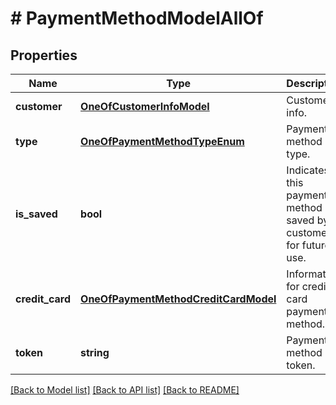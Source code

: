 # # PaymentMethodModelAllOf

## Properties

Name | Type | Description | Notes
------------ | ------------- | ------------- | -------------
**customer** | [**OneOfCustomerInfoModel**](OneOfCustomerInfoModel.md) | Customer info. | [optional] [readonly]
**type** | [**OneOfPaymentMethodTypeEnum**](OneOfPaymentMethodTypeEnum.md) | Payment method type. | [optional] [readonly]
**is_saved** | **bool** | Indicates if this payment method is saved by customer for future use. | [optional] [readonly]
**credit_card** | [**OneOfPaymentMethodCreditCardModel**](OneOfPaymentMethodCreditCardModel.md) | Information for credit card payment method. | [optional] [readonly]
**token** | **string** | Payment method token. | [optional] [readonly]

[[Back to Model list]](../../README.md#models) [[Back to API list]](../../README.md#endpoints) [[Back to README]](../../README.md)
